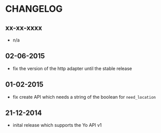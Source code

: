 CHANGELOG
=========

xx-xx-xxxx
----------

- n/a

02-06-2015
----------

- fix the version of the http adapter until the stable release

01-02-2015
----------

- fix create API which needs a string of the boolean for `need_location`

21-12-2014
----------

- inital release which supports the Yo API v1
